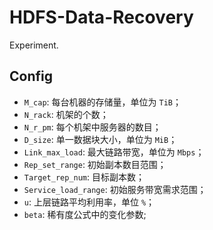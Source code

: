 # HDFS-Data-Recovery
Experiment.

## Config

- `M_cap`: 每台机器的存储量，单位为 `TiB`；
- `N_rack`: 机架的个数；
- `N_r_pm`: 每个机架中服务器的数目；
- `D_size`: 单一数据块大小，单位为 `MiB`；
- `Link_max_load`: 最大链路带宽，单位为 `Mbps`；
- `Rep_set_range`: 初始副本数目范围；
- `Target_rep_num`: 目标副本数；
- `Service_load_range`: 初始服务带宽需求范围；
- `u`: 上层链路平均利用率，单位 `%`；
- `beta`: 稀有度公式中的变化参数;
